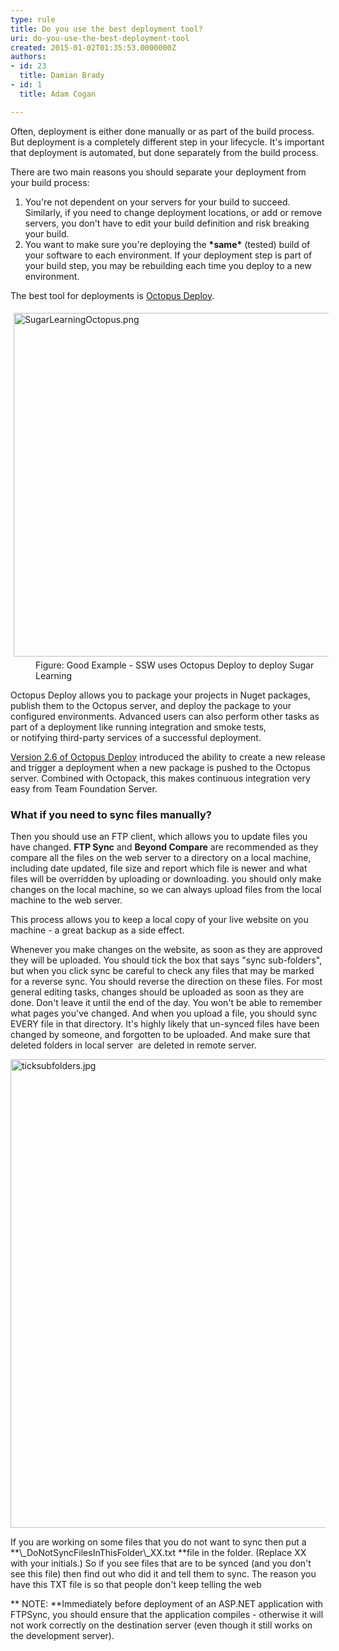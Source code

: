 ```yaml
---
type: rule
title: Do you use the best deployment tool?
uri: do-you-use-the-best-deployment-tool
created: 2015-01-02T01:35:53.0000000Z
authors:
- id: 23
  title: Damian Brady
- id: 1
  title: Adam Cogan

---
```


 Often, deployment is either done manually or as part of the build process. But deployment is a completely different step in your lifecycle. It's important that deployment is automated, but done separately from the build process.
 
There are two main reasons you should separate your deployment from your build process:

1. You're not dependent on your servers for your build to succeed. Similarly, if you need to change deployment locations, or add or remove servers, you don't have to edit your build definition and risk breaking your build.
2. You want to make sure you're deploying the **\*same\*** (tested) build of your software to each environment. If your deployment step is part of your build step, you may be rebuilding each time you deploy to a new environment.


The best tool for deployments is [Octopus Deploy](http&#58;//octopusdeploy.com/).
<dl class="image"><dt> <img src="/PublishingImages/SugarLearningOctopus.png" alt="SugarLearningOctopus.png" style="margin&#58;5px;width&#58;550px;"> </dt><dd> Figure&#58; Good Example - SSW uses Octopus Deploy to deploy Sugar Learning</dd></dl>
Octopus Deploy allows you to package your projects in Nuget packages, publish them to the Octopus server, and deploy the package to your configured environments. Advanced users can also perform other tasks as part of a deployment like running integration and smoke tests, or notifying third-party services of a successful deployment.

[Version 2.6 of Octopus Deploy](http&#58;//octopusdeploy.com/blog/2.6) introduced the ability to create a new release and trigger a deployment when a new package is pushed to the Octopus server. Combined with Octopack, this makes continuous integration very easy from Team Foundation Server.

### What if you need to sync files manually?


Then you should use an FTP client, which allows you to update files you have changed. **FTP Sync** and **Beyond Compare** are recommended as they compare all the files on the web server to a directory on a local machine, including date updated, file size and report which file is newer and what files will be overridden by uploading or downloading. you should only make changes on the local machine, so we can always upload files from the local machine to the web server.

This process allows you to keep a local copy of your live website on you machine - a great backup as a side effect.

Whenever you make changes on the website, as soon as they are approved they will be uploaded. You should tick the box that says "sync sub-folders", but when you click sync be careful to check any files that may be marked for a reverse sync. You should reverse the direction on these files. For most general editing tasks, changes should be uploaded as soon as they are done. Don't leave it until the end of the day. You won't be able to remember what pages you've changed. And when you upload a file, you should sync EVERY file in that directory. It's highly likely that un-synced files have been changed by someone, and forgotten to be uploaded. And make sure that deleted folders in local server  are deleted in remote server.
<dl class="image"><dt><img src="/PublishingImages/ticksubfolders.jpg" alt="ticksubfolders.jpg" style="width&#58;750px;"> </dt> </dl>
If you are working on some files that you do not want to sync then put a **\_DoNotSyncFilesInThisFolder\_XX.txt **file in the folder. (Replace XX with your initials.) So if you see files that are to be synced (and you don't see this file) then find out who did it and tell them to sync. The reason you have this TXT file is so that people don't keep telling the web

** NOTE: **Immediately before deployment of an ASP.NET application with FTPSync, you should ensure that the application compiles - otherwise it will not work correctly on the destination server (even though it still works on the development server).

